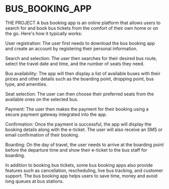 # BUS_BOOKING_APP

THE PROJECT 
A bus booking app is an online platform that allows users to search for and book bus tickets from the comfort of their own home or on the go. Here's how it typically works:

User registration: The user first needs to download the bus booking app and create an account by registering their personal information.

Search and selection: The user then searches for their desired bus route, select the travel date and time, and the number of seats they need.

Bus availability: The app will then display a list of available buses with their prices and other details such as the boarding point, dropping point, bus type, and amenities.

Seat selection: The user can then choose their preferred seats from the available ones on the selected bus.

Payment: The user then makes the payment for their booking using a secure payment gateway integrated into the app.

Confirmation: Once the payment is successful, the app will display the booking details along with the e-ticket. The user will also receive an SMS or email confirmation of their booking.

Boarding: On the day of travel, the user needs to arrive at the boarding point before the departure time and show their e-ticket to the bus staff for boarding.

In addition to booking bus tickets, some bus booking apps also provide features such as cancellation, rescheduling, live bus tracking, and customer support. The bus booking app helps users to save time, money and avoid long queues at bus stations.

